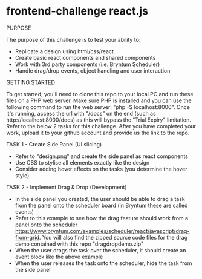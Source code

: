 # frontend-challenge react.js

PURPOSE

The purpose of this challenge is to test your ability to:
- Replicate a design using html/css/react
- Create basic react components and shared components
- Work with 3rd party components (i.e. Bryntum Scheduler)
- Handle drag/drop events, object handling and user interaction


GETTING STARTED

To get started, you'll need to clone this repo to your local PC and run these files on a PHP web server. Make sure PHP is installed and you can use the following command to run the web server: "php -S localhost:8000". Once it's running, access the url with "/docs" on the end (such as http://localhost:8000/docs) as this will bypass the "Trial Expiry" limitation. Refer to the below 2 tasks for this challenge. After you have completed your work, upload it to your github account and provide us the link to the repo.


TASK 1 - Create Side Panel (UI slicing)

- Refer to "design.png" and create the side panel as react components
- Use CSS to stylise all elements exactly like the design
- Consider adding hover effects on the tasks (you determine the hover style)


TASK 2 - Implement Drag & Drop (Development)

- In the side panel you created, the user should be able to drag a task from the panel onto the scheduler board (in Bryntum these are called events)
- Refer to this example to see how the drag feature should work from a panel onto the scheduler https://www.bryntum.com/examples/scheduler/react/javascript/drag-from-grid. You will also find the zipped source code files for the drag demo contained with this repo "dragdropdemo.zip"
- When the user drags the task over the scheduler, it should create an event block like the above example
- When the user releases the task onto the scheduler, hide the task from the side panel
